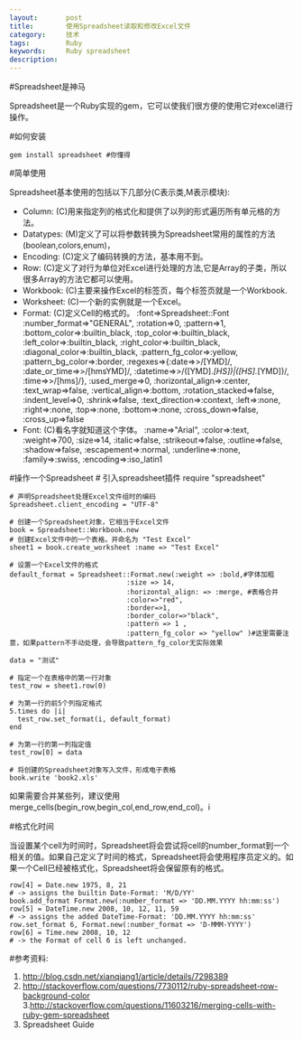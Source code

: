 ```yaml
---
layout:       post
title:        使用Spreadsheet读取和修改Excel文件
category:     技术
tags:         Ruby
keywords:     Ruby spreadsheet
description: 
---
```


#Spreadsheet是神马

Spreadsheet是一个Ruby实现的gem，它可以使我们很方便的使用它对excel进行操作。

#如何安装

    gem install spreadsheet #你懂得

#简单使用

Spreadsheet基本使用的包括以下几部分(C表示类,M表示模块):

* Column: (C)用来指定列的格式化和提供了以列的形式遍历所有单元格的方法。
* Datatypes: (M)定义了可以将参数转换为Spreadsheet常用的属性的方法(boolean,colors,enum)，
* Encoding: (C)定义了编码转换的方法，基本用不到。
* Row: (C)定义了对行为单位对Excel进行处理的方法,它是Array的子类，所以很多Array的方法它都可以使用。
* Workbook: (C)主要来操作Excel的标签页，每个标签页就是一个Workbook.
* Worksheet: (C)一个新的实例就是一个Excel。
* Format: (C)定义Cell的格式的。
    :font=>Spreadsheet::Font :number_format=>"GENERAL", :rotation=>0, :pattern=>1, :bottom_color=>:builtin_black, :top_color=>:builtin_black, :left_color=>:builtin_black, :right_color=>:builtin_black, :diagonal_color=>:builtin_black, :pattern_fg_color=>:yellow, :pattern_bg_color=>:border, :regexes=>{:date=>>/[YMD]/, :date_or_time=>>/[hmsYMD]/, :datetime=>>/([YMD].*[HS])|([HS].*[YMD])/, :time=>>/[hms]/}, :used_merge=>0, :horizontal_align=>:center, :text_wrap=>false, :vertical_align=>:bottom, :rotation_stacked=>false, :indent_level=>0, :shrink=>false, :text_direction=>:context, :left=>:none, :right=>:none, :top=>:none, :bottom=>:none, :cross_down=>false, :cross_up=>false
* Font: (C)看名字就知道这个字体。
    :name=>"Arial", :color=>:text, :weight=>700, :size=>14, :italic=>false, :strikeout=>false, :outline=>false, :shadow=>false, :escapement=>:normal, :underline=>:none, :family=>:swiss, :encoding=>:iso_latin1

#操作一个Spreadsheet
    # 引入spreadsheet插件
    require "spreadsheet"

    # 声明Spreadsheet处理Excel文件组时的编码
    Spreadsheet.client_encoding = "UTF-8"

    # 创建一个Spreadsheet对象，它相当于Excel文件
    book = Spreadsheet::Workbook.new
    # 创建Excel文件中的一个表格，并命名为 "Test Excel"
    sheet1 = book.create_worksheet :name => "Test Excel"

    # 设置一个Excel文件的格式
    default_format = Spreadsheet::Format.new(:weight => :bold,#字体加粗
                                 :size => 14, 
                                 :horizontal_align: => :merge, #表格合并
                                 :color=>"red", 
                                 :border=>1, 
                                 :border_color=>"black",
                                 :pattern => 1 ,
                                 :pattern_fg_color => "yellow" )#这里需要注意，如果pattern不手动处理，会导致pattern_fg_color无实际效果

    data = "测试"

    # 指定一个在表格中的第一行对象
    test_row = sheet1.row(0)

    # 为第一行的前5个列指定格式
    5.times do |i|
      test_row.set_format(i, default_format)
    end

    # 为第一行的第一列指定值
    test_row[0] = data

    # 将创建的Spreadsheet对象写入文件，形成电子表格
    book.write 'book2.xls'

如果需要合并某些列，建议使用merge_cells(begin_row,begin_col,end_row,end_col)。i

#格式化时间

当设置某个cell为时间时，Spreadsheet将会尝试将cell的number_format到一个相关的值。如果自己定义了时间的格式，Spreadsheet将会使用程序员定义的。如果一个Cell已经被格式化，Spreadsheet将会保留原有的格式。

    row[4] = Date.new 1975, 8, 21
    # -> assigns the builtin Date-Format: 'M/D/YY'
    book.add_format Format.new(:number_format => 'DD.MM.YYYY hh:mm:ss')
    row[5] = DateTime.new 2008, 10, 12, 11, 59
    # -> assigns the added DateTime-Format: 'DD.MM.YYYY hh:mm:ss'
    row.set_format 6, Format.new(:number_format => 'D-MMM-YYYY')
    row[6] = Time.new 2008, 10, 12
    # -> the Format of cell 6 is left unchanged.

#参考资料:
1. http://blog.csdn.net/xianqiang1/article/details/7298389
2. http://stackoverflow.com/questions/7730112/ruby-spreadsheet-row-background-color
3.http://stackoverflow.com/questions/11603216/merging-cells-with-ruby-gem-spreadsheet
4. Spreadsheet Guide
